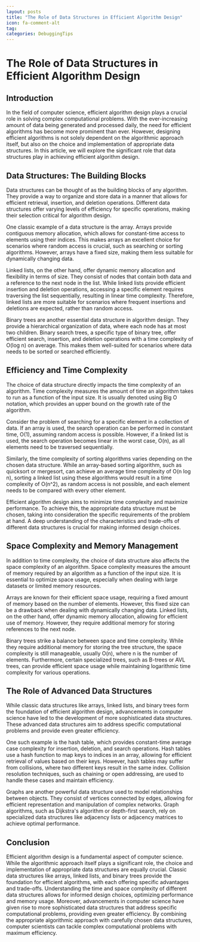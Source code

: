 ```yaml
---
layout: posts
title: "The Role of Data Structures in Efficient Algorithm Design"
icon: fa-comment-alt
tag:      
categories: DebuggingTips
---
```



# The Role of Data Structures in Efficient Algorithm Design

## Introduction

In the field of computer science, efficient algorithm design plays a crucial role in solving complex computational problems. With the ever-increasing amount of data being generated and processed daily, the need for efficient algorithms has become more prominent than ever. However, designing efficient algorithms is not solely dependent on the algorithmic approach itself, but also on the choice and implementation of appropriate data structures. In this article, we will explore the significant role that data structures play in achieving efficient algorithm design.

## Data Structures: The Building Blocks

Data structures can be thought of as the building blocks of any algorithm. They provide a way to organize and store data in a manner that allows for efficient retrieval, insertion, and deletion operations. Different data structures offer varying levels of efficiency for specific operations, making their selection critical for algorithm design.

One classic example of a data structure is the array. Arrays provide contiguous memory allocation, which allows for constant-time access to elements using their indices. This makes arrays an excellent choice for scenarios where random access is crucial, such as searching or sorting algorithms. However, arrays have a fixed size, making them less suitable for dynamically changing data.

Linked lists, on the other hand, offer dynamic memory allocation and flexibility in terms of size. They consist of nodes that contain both data and a reference to the next node in the list. While linked lists provide efficient insertion and deletion operations, accessing a specific element requires traversing the list sequentially, resulting in linear time complexity. Therefore, linked lists are more suitable for scenarios where frequent insertions and deletions are expected, rather than random access.

Binary trees are another essential data structure in algorithm design. They provide a hierarchical organization of data, where each node has at most two children. Binary search trees, a specific type of binary tree, offer efficient search, insertion, and deletion operations with a time complexity of O(log n) on average. This makes them well-suited for scenarios where data needs to be sorted or searched efficiently.

## Efficiency and Time Complexity

The choice of data structure directly impacts the time complexity of an algorithm. Time complexity measures the amount of time an algorithm takes to run as a function of the input size. It is usually denoted using Big O notation, which provides an upper bound on the growth rate of the algorithm.

Consider the problem of searching for a specific element in a collection of data. If an array is used, the search operation can be performed in constant time, O(1), assuming random access is possible. However, if a linked list is used, the search operation becomes linear in the worst case, O(n), as all elements need to be traversed sequentially.

Similarly, the time complexity of sorting algorithms varies depending on the chosen data structure. While an array-based sorting algorithm, such as quicksort or mergesort, can achieve an average time complexity of O(n log n), sorting a linked list using these algorithms would result in a time complexity of O(n^2), as random access is not possible, and each element needs to be compared with every other element.

Efficient algorithm design aims to minimize time complexity and maximize performance. To achieve this, the appropriate data structure must be chosen, taking into consideration the specific requirements of the problem at hand. A deep understanding of the characteristics and trade-offs of different data structures is crucial for making informed design choices.

## Space Complexity and Memory Management

In addition to time complexity, the choice of data structure also affects the space complexity of an algorithm. Space complexity measures the amount of memory required by an algorithm as a function of the input size. It is essential to optimize space usage, especially when dealing with large datasets or limited memory resources.

Arrays are known for their efficient space usage, requiring a fixed amount of memory based on the number of elements. However, this fixed size can be a drawback when dealing with dynamically changing data. Linked lists, on the other hand, offer dynamic memory allocation, allowing for efficient use of memory. However, they require additional memory for storing references to the next node.

Binary trees strike a balance between space and time complexity. While they require additional memory for storing the tree structure, the space complexity is still manageable, usually O(n), where n is the number of elements. Furthermore, certain specialized trees, such as B-trees or AVL trees, can provide efficient space usage while maintaining logarithmic time complexity for various operations.

## The Role of Advanced Data Structures

While classic data structures like arrays, linked lists, and binary trees form the foundation of efficient algorithm design, advancements in computer science have led to the development of more sophisticated data structures. These advanced data structures aim to address specific computational problems and provide even greater efficiency.

One such example is the hash table, which provides constant-time average case complexity for insertion, deletion, and search operations. Hash tables use a hash function to map keys to indices in an array, allowing for efficient retrieval of values based on their keys. However, hash tables may suffer from collisions, where two different keys result in the same index. Collision resolution techniques, such as chaining or open addressing, are used to handle these cases and maintain efficiency.

Graphs are another powerful data structure used to model relationships between objects. They consist of vertices connected by edges, allowing for efficient representation and manipulation of complex networks. Graph algorithms, such as Dijkstra's algorithm or depth-first search, rely on specialized data structures like adjacency lists or adjacency matrices to achieve optimal performance.

## Conclusion

Efficient algorithm design is a fundamental aspect of computer science. While the algorithmic approach itself plays a significant role, the choice and implementation of appropriate data structures are equally crucial. Classic data structures like arrays, linked lists, and binary trees provide the foundation for efficient algorithms, with each offering specific advantages and trade-offs. Understanding the time and space complexity of different data structures allows for informed design choices, optimizing performance and memory usage. Moreover, advancements in computer science have given rise to more sophisticated data structures that address specific computational problems, providing even greater efficiency. By combining the appropriate algorithmic approach with carefully chosen data structures, computer scientists can tackle complex computational problems with maximum efficiency.